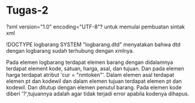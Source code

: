 # Tugas-2
?xml version="1.0" encoding="UTF-8"? untuk memulai pembuatan sintak xml


!DOCTYPE logbarang SYSTEM "logbarang.dtd" menyatakan bahwa dtd dengan logbarang sudah terhubung dengan xmlnya.


Pada elemen logbarang terdapat elemen barang dengan didalamnya terdapat element kode, satuan, harga, asal, dan tujuan. Dan pada elemen harga terdapat atribut 'cur = "nmtoken"'. Dalam elemen asal terdapat elemen pt dan kodewil dan dalam elemen tujuan terdapat elemen pt dan kodewil. Dan ditutup dengan elemen penutul barang. 
Pada elemen kode diberi '?',tujuannya adalah agar tidak terjadi error apabila kodenya dihapus.
